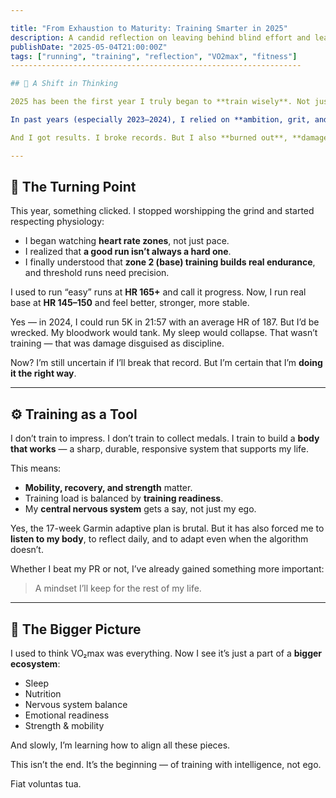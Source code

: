 ```yaml
---

title: "From Exhaustion to Maturity: Training Smarter in 2025"
description: A candid reflection on leaving behind blind effort and learning to train with awareness, respect for the body, and long-term goals in mind.
publishDate: "2025-05-04T21:00:00Z"
tags: ["running", "training", "reflection", "VO2max", "fitness"]
-----------------------------------------------------------------

## 🧠 A Shift in Thinking

2025 has been the first year I truly began to **train wisely**. Not just run, not just follow plans, not just fight through discomfort. But think.

In past years (especially 2023–2024), I relied on **ambition, grit, and raw willpower**. My mentality was: *“Push harder. If it hurts, it means I’m doing something right.”* I chased personal bests with sheer force, thinking that high heart rate, suffering, and depletion were markers of growth.

And I got results. I broke records. But I also **burned out**, **damaged my recovery**, and **pushed my body past healthy limits**. I didn’t know how to train, only how to endure.

---
```


## 🏃 The Turning Point

This year, something clicked. I stopped worshipping the grind and started respecting physiology:

* I began watching **heart rate zones**, not just pace.
* I realized that **a good run isn’t always a hard one**.
* I finally understood that **zone 2 (base) training builds real endurance**, and threshold runs need precision.

I used to run “easy” runs at **HR 165+** and call it progress. Now, I run real base at **HR 145–150** and feel better, stronger, more stable.

Yes — in 2024, I could run 5K in 21:57 with an average HR of 187. But I’d be wrecked. My bloodwork would tank. My sleep would collapse. That wasn’t training — that was damage disguised as discipline.

Now? I’m still uncertain if I’ll break that record. But I’m certain that I’m **doing it the right way**.

---

## ⚙️ Training as a Tool

I don’t train to impress. I don’t train to collect medals. I train to build a **body that works** — a sharp, durable, responsive system that supports my life.

This means:

* **Mobility, recovery, and strength** matter.
* Training load is balanced by **training readiness**.
* My **central nervous system** gets a say, not just my ego.

Yes, the 17-week Garmin adaptive plan is brutal. But it has also forced me to **listen to my body**, to reflect daily, and to adapt even when the algorithm doesn’t.

Whether I beat my PR or not, I’ve already gained something more important:

> A mindset I’ll keep for the rest of my life.

---

## 🧩 The Bigger Picture

I used to think VO₂max was everything. Now I see it’s just a part of a **bigger ecosystem**:

* Sleep
* Nutrition
* Nervous system balance
* Emotional readiness
* Strength & mobility

And slowly, I’m learning how to align all these pieces.

This isn’t the end. It’s the beginning — of training with intelligence, not ego.

Fiat voluntas tua.

